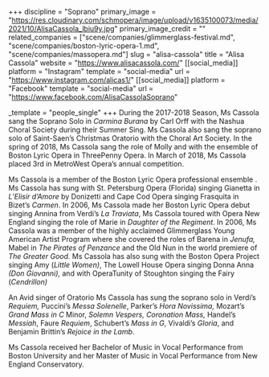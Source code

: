 +++
discipline = "Soprano"
primary_image = "https://res.cloudinary.com/schmopera/image/upload/v1635100073/media/2021/10/AlisaCassola_lbiu9y.jpg"
primary_image_credit = ""
related_companies = ["scene/companies/glimmerglass-festival.md", "scene/companies/boston-lyric-opera-1.md", "scene/companies/massopera.md"]
slug = "alisa-cassola"
title = "Alisa Cassola"
website = "https://www.alisacassola.com/"
[[social_media]]
platform = "Instagram"
template = "social-media"
url = "https://www.instagram.com/alicas1/"
[[social_media]]
platform = "Facebook"
template = "social-media"
url = "https://www.facebook.com/AlisaCassolaSoprano"

_template = "people_single"
+++
During the 2017-2018 Season, Ms Cassola sang the Soprano Solo in _Carmina Burana_ by Carl Orff with the Nashua Choral Society during their Summer Sing. Ms Cassola also sang the soprano solo of Saint-Saen’s Christmas Oratorio with the Choral Art Society. In the spring of 2018, Ms Cassola sang the role of Molly and with the ensemble of Boston Lyric Opera in ThreePenny Opera. In March of 2018, Ms Cassola placed 3rd in MetroWest Opera’s annual competition.

Ms Cassola is a member of the Boston Lyric Opera professional ensemble . Ms Cassola has sung with St. Petersburg Opera (Florida) singing Gianetta in _L’Elisir d’Amore_ by Donizetti and Cape Cod Opera singing Frasquita in Bizet’s _Carmen_. In 2006, Ms Cassola made her Boston Lyric Opera debut singing Annina from Verdi’s _La Traviata_, Ms Cassola toured with Opera New England singing the role of Marie in _Daughter of the Regiment_. In 2006, Ms Cassola was a member of the highly acclaimed Glimmerglass Young American Artist Program where she covered the roles of Barena in _Jenufa,_ Mabel in _The Pirates of Penzance_ and the Old Nun in the world premiere of _The Greater Good._ Ms Cassola has also sung with the Boston Opera Project singing Amy (_Little Women)_, The Lowell House Opera singing Donna Anna _(Don Giovanni),_ and with OperaTunity of Stoughton singing the Fairy (_Cendrillon)_

An Avid singer of Oratorio Ms Cassola has sung the soprano solo in Verdi’s _Requiem,_ Puccini’s _Messa Solenelle_, Parker’s _Hora Novissima,_ Mozart’s _Grand Mass in C_ Minor, _Solemn Vespers, Coronation Mass,_ Handel’s _Messiah_, Faure _Requiem_, Schubert’s _Mass in G_, Vivaldi’s _Gloria_, and Benjamin Brittin’s _Rejoice in the Lamb_.

Ms Cassola received her Bachelor of Music in Vocal Performance from Boston University and her Master of Music in Vocal Performance from New England Conservatory.